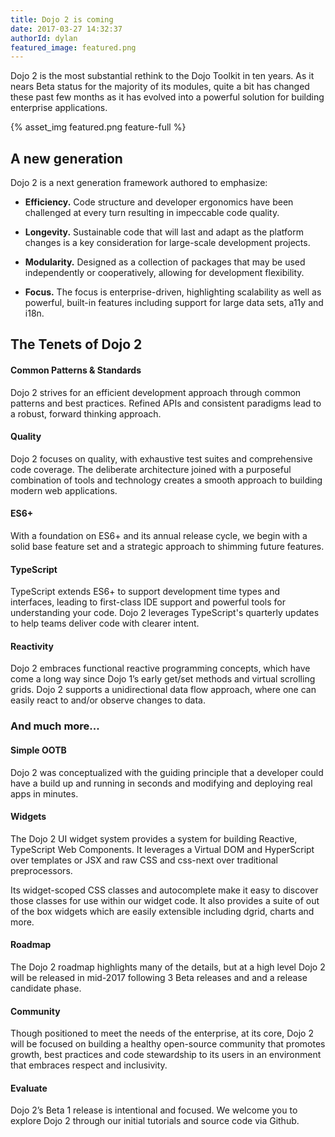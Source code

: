 ```yaml
---
title: Dojo 2 is coming
date: 2017-03-27 14:32:37
authorId: dylan
featured_image: featured.png
---
```


Dojo 2 is the most substantial rethink to the Dojo Toolkit in ten years. As it nears Beta status for the majority of its modules, quite a bit has changed these past few months as it has evolved into a powerful solution for building enterprise applications.

{% asset_img featured.png feature-full %}

## A new generation

Dojo 2 is a next generation framework authored to emphasize:

* **Efficiency.**  Code structure and developer ergonomics have been challenged at every turn resulting in impeccable code quality.

* **Longevity.**  Sustainable code that will last and adapt as the platform changes is a key consideration for large-scale development projects.

* **Modularity.**  Designed as a collection of packages that may be used independently or cooperatively, allowing for development flexibility.

* **Focus.** The focus is enterprise-driven, highlighting scalability as well as powerful, built-in features including support for large data sets, a11y and i18n.

<!-- more -->


## The Tenets of Dojo 2

#### Common Patterns & Standards
Dojo 2 strives for an efficient development approach through common patterns and best practices. Refined APIs and consistent paradigms lead to a robust, forward thinking approach.

#### Quality

Dojo 2 focuses on quality, with exhaustive test suites and comprehensive code coverage.  The deliberate architecture joined with a purposeful combination of tools and technology creates a smooth approach to building modern web applications.

#### ES6+

With a foundation on ES6+ and its annual release cycle, we begin with a solid base feature set and a strategic approach to shimming future features. 

#### TypeScript

TypeScript extends ES6+ to support development time types and interfaces, leading to first-class IDE support and powerful tools for understanding your code. Dojo 2 leverages TypeScript's quarterly updates to help teams deliver code with clearer intent.

#### Reactivity

Dojo 2 embraces functional reactive programming concepts, which have come a long way since Dojo 1’s early get/set methods and virtual scrolling grids. Dojo 2 supports a unidirectional data flow approach, where one can easily react to and/or observe changes to data.

### And much more...

#### Simple OOTB

Dojo 2 was conceptualized with the guiding principle that a developer could have a build up and running in seconds and modifying and deploying real apps in minutes. 

#### Widgets

The Dojo 2 UI widget system provides a system for building Reactive, TypeScript Web Components. It leverages a Virtual DOM and HyperScript over templates or JSX and raw CSS and css-next over traditional preprocessors.

Its widget-scoped CSS classes and autocomplete make it easy to discover those classes for use within our widget code. It also provides a suite of out of the box widgets which are easily extensible including dgrid, charts and more.

#### Roadmap

The Dojo 2 roadmap highlights many of the details, but at a high level Dojo 2 will be released in mid-2017 following 3 Beta releases and and a release candidate phase.

#### Community

Though positioned to meet the needs of the enterprise, at its core, Dojo 2 will be focused on building a healthy open-source community that promotes growth, best practices and code stewardship to its users in an environment that embraces respect and inclusivity.

#### Evaluate

Dojo 2’s Beta 1 release is intentional and focused.  We welcome you to explore Dojo 2 through our initial tutorials and source code via Github.
